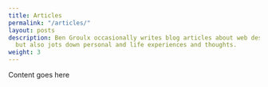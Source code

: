 ```yaml
---
title: Articles
permalink: "/articles/"
layout: posts
description: Ben Groulx occasionally writes blog articles about web design and development,
  but also jots down personal and life experiences and thoughts.
weight: 3
---
```


Content goes here
